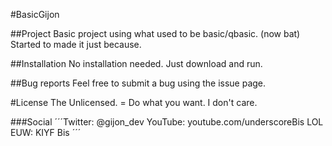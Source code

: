 #BasicGijon

##Project
Basic project using what used to be basic/qbasic. (now bat)
Started to made it just because.

##Installation
No installation needed. Just download and run.

##Bug reports
Feel free to submit a bug using the issue page.

#License 
The Unlicensed. = Do what you want. I don't care.

###Social
´´´Twitter: @gijon_dev
YouTube: youtube.com/underscoreBis
LOL EUW: KIYF Bis
´´´
